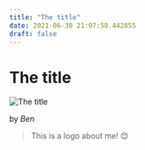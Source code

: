 ```yaml
---
title: "The title"
date: 2021-06-30 21:07:58.442855
draft: false
---
```


# The title

![The title](../images/25eeec99-da11-11eb-a2a4-60f262b60b65.png)

by *Ben*



> This is a logo about me! 😊